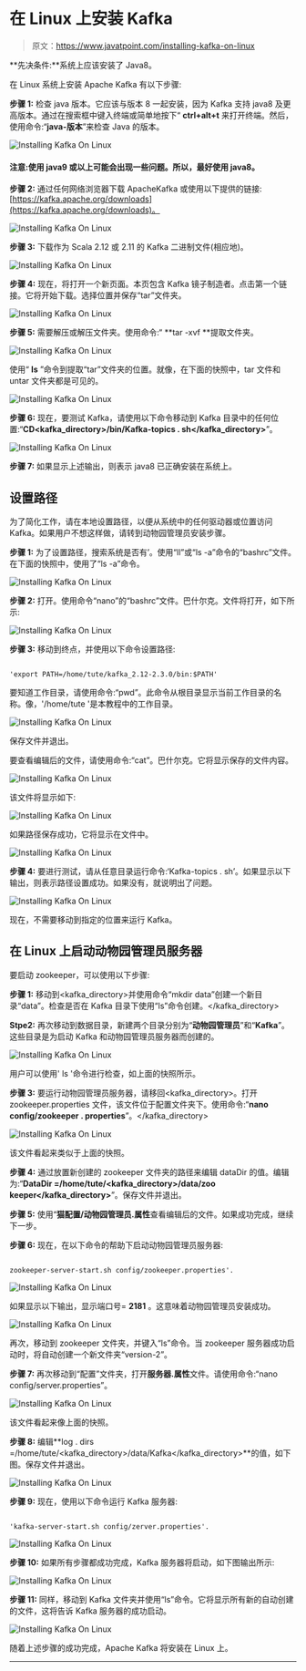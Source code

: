 # 在 Linux 上安装 Kafka

> 原文：<https://www.javatpoint.com/installing-kafka-on-linux>

**先决条件:**系统上应该安装了 Java8。

在 Linux 系统上安装 Apache Kafka 有以下步骤:

**步骤 1:** 检查 java 版本。它应该与版本 8 一起安装，因为 Kafka 支持 java8 及更高版本。通过在搜索框中键入终端或简单地按下“ **ctrl+alt+t** 来打开终端。然后，使用命令:“**java-版本**”来检查 Java 的版本。

![Installing Kafka On Linux](img/ab7ff1ae6443a394b86e9d385fc34cb0.png)

#### 注意:使用 java9 或以上可能会出现一些问题。所以，最好使用 java8。

**步骤 2:** 通过任何网络浏览器下载 ApacheKafka 或使用以下提供的链接:[https://kafka.apache.org/downloads](https://kafka.apache.org/downloads)。

![Installing Kafka On Linux](img/d867554eae668c9340117fb6874b599b.png)

**步骤 3:** 下载作为 Scala 2.12 或 2.11 的 Kafka 二进制文件(相应地)。

![Installing Kafka On Linux](img/e04e464423e2777ba54b535b3f0f83bd.png)

**步骤 4:** 现在，将打开一个新页面。本页包含 Kafka 镜子制造者。点击第一个链接。它将开始下载。选择位置并保存“tar”文件夹。

![Installing Kafka On Linux](img/89a72bac9124c5a95e0bac090fe058ef.png)

**步骤 5:** 需要解压或解压文件夹。使用命令:“ **tar -xvf <kafka directory=""></kafka>**提取文件夹。

![Installing Kafka On Linux](img/62f5efbdb5efda77417abf928556b1a9.png)

使用“ **ls** ”命令到提取“tar”文件夹的位置。就像，在下面的快照中，tar 文件和 untar 文件夹都是可见的。

![Installing Kafka On Linux](img/af399109b21a819ba6b18c419df3eab4.png)

**步骤 6:** 现在，要测试 Kafka，请使用以下命令移动到 Kafka 目录中的任何位置:“**CD<kafka_directory>/bin/Kafka-topics . sh</kafka_directory>**”。

![Installing Kafka On Linux](img/ff6e7879264d37601cb691540db0d166.png)

**步骤 7:** 如果显示上述输出，则表示 java8 已正确安装在系统上。

## 设置路径

为了简化工作，请在本地设置路径，以便从系统中的任何驱动器或位置访问 Kafka。如果用户不想这样做，请转到动物园管理员安装步骤。

**步骤 1:** 为了设置路径，搜索系统是否有’。使用“ll”或“ls -a”命令的“bashrc”文件。在下面的快照中，使用了“ls -a”命令。

![Installing Kafka On Linux](img/ce7320d854443a02b7c6eb02857320f0.png)

**步骤 2:** 打开。使用命令“nano”的“bashrc”文件。巴什尔克。文件将打开，如下所示:

![Installing Kafka On Linux](img/d838fb830a65139e127924c1ca4575d2.png)

**步骤 3:** 移动到终点，并使用以下命令设置路径:

```

'export PATH=/home/tute/kafka_2.12-2.3.0/bin:$PATH'

```

要知道工作目录，请使用命令:“pwd”。此命令从根目录显示当前工作目录的名称。像，'/home/tute '是本教程中的工作目录。

![Installing Kafka On Linux](img/0834cb6fa4c224d7af021dd5bc9fe2d4.png)

保存文件并退出。

要查看编辑后的文件，请使用命令:“cat”。巴什尔克。它将显示保存的文件内容。

![Installing Kafka On Linux](img/641dda9e5ff02869f5316bd8976c4920.png)

该文件将显示如下:

![Installing Kafka On Linux](img/5042f3612f454a64c42e85a18e8599fa.png)

如果路径保存成功，它将显示在文件中。

![Installing Kafka On Linux](img/a6fcddccd9aa12ca6ed49082fa64824e.png)

**步骤 4:** 要进行测试，请从任意目录运行命令:‘Kafka-topics . sh’。如果显示以下输出，则表示路径设置成功。如果没有，就说明出了问题。

![Installing Kafka On Linux](img/c23ef7c0fbfcc397cec6da96ea097a94.png)

现在，不需要移动到指定的位置来运行 Kafka。

## 在 Linux 上启动动物园管理员服务器

要启动 zookeeper，可以使用以下步骤:

**步骤 1:** 移动到<kafka_directory>并使用命令“mkdir data”创建一个新目录“data”。检查是否在 Kafka 目录下使用“ls”命令创建。</kafka_directory>

**Stpe2:** 再次移动到数据目录，新建两个目录分别为“**动物园管理员**”和“**Kafka**”。这些目录是为启动 Kafka 和动物园管理员服务器而创建的。

![Installing Kafka On Linux](img/4b7bfc6269860d8df7795f5aa8ac0172.png)

用户可以使用' ls '命令进行检查，如上面的快照所示。

**步骤 3:** 要运行动物园管理员服务器，请移回<kafka_directory>。打开 zookeeper.properties 文件，该文件位于配置文件夹下。使用命令:“**nano config/zookeeper . properties**”。</kafka_directory>

![Installing Kafka On Linux](img/ef7433dc324b0b5c71e2d7f5334176a4.png)

该文件看起来类似于上面的快照。

**步骤 4:** 通过放置新创建的 zookeeper 文件夹的路径来编辑 dataDir 的值。编辑为:“**DataDir =/home/tute/<kafka_directory>/data/zoo keeper</kafka_directory>**”。保存文件并退出。

**步骤 5:** 使用“**猫配置/动物园管理员.属性**查看编辑后的文件。如果成功完成，继续下一步。

**步骤 6:** 现在，在以下命令的帮助下启动动物园管理员服务器:

```

zookeeper-server-start.sh config/zookeeper.properties'.

```

![Installing Kafka On Linux](img/671744d387fc4c085bef8c1c76844518.png)

如果显示以下输出，显示端口号= **2181** 。这意味着动物园管理员安装成功。

![Installing Kafka On Linux](img/118a7d44c406542b2ebf1aa2d3cfc3bd.png)

再次，移动到 zookeeper 文件夹，并键入“ls”命令。当 zookeeper 服务器成功启动时，将自动创建一个新文件夹“version-2”。

**步骤 7:** 再次移动到“配置”文件夹，打开**服务器.属性**文件。请使用命令:“nano config/server.properties”。

![Installing Kafka On Linux](img/912f516175fdeb5fa29a77711e1aaf2d.png)

该文件看起来像上面的快照。

**步骤 8:** 编辑**log . dirs =/home/tute/<kafka_directory>/data/Kafka</kafka_directory>**的值，如下图。保存文件并退出。

![Installing Kafka On Linux](img/496917db2bb1d1f7e55af927a7d3859b.png)

**步骤 9:** 现在，使用以下命令运行 Kafka 服务器:

```

'kafka-server-start.sh config/zerver.properties'. 

```

![Installing Kafka On Linux](img/1a1d5d1bff9472de4e205c963c25d6d2.png)

**步骤 10:** 如果所有步骤都成功完成，Kafka 服务器将启动，如下图输出所示:

![Installing Kafka On Linux](img/b568daa35348e26b03e3edf88219d926.png)

**步骤 11:** 同样，移动到 Kafka 文件夹并使用“ls”命令。它将显示所有新的自动创建的文件，这将告诉 Kafka 服务器的成功启动。

![Installing Kafka On Linux](img/df6be5987512b976ff12f0d0771a752f.png)

随着上述步骤的成功完成，Apache Kafka 将安装在 Linux 上。

* * *